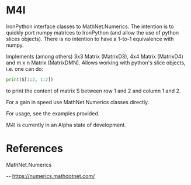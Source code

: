 # M4I

IronPython interface classes to MathNet.Numerics. The intention is to quickly port numpy matrices to IronPython (and allow the use of python slices objects). There is no intention to have a 1-to-1 equivalence with numpy.

Implements (among others) 3x3 Matrix (MatrixD3), 4x4 Matrix (MatrixD4) and m x n Matrix (MatrixDMN).
Allows working with python's slice objects, i.e. one can do: 

```python
print(S[1:2, 1:2])
```
to print the content of matrix S between row 1 and 2 and column 1 and 2.

For a gain in speed use MathNet.Numerics classes directly.

For usage, see the examples provided.

M4I is currently in an Alpha state of development.

# References

MathNet.Numerics

-- https://numerics.mathdotnet.com/
